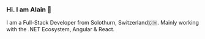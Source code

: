 ### Hi. I am Alain 👋

I am a Full-Stack Developer from Solothurn, Switzerland🇨🇭. Mainly working with the .NET Ecosystem, Angular & React.
